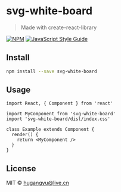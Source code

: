 # svg-white-board

> Made with create-react-library

[![NPM](https://img.shields.io/npm/v/svg-white-board.svg)](https://www.npmjs.com/package/svg-white-board) [![JavaScript Style Guide](https://img.shields.io/badge/code_style-standard-brightgreen.svg)](https://standardjs.com)

## Install

```bash
npm install --save svg-white-board
```

## Usage

```tsx
import React, { Component } from 'react'

import MyComponent from 'svg-white-board'
import 'svg-white-board/dist/index.css'

class Example extends Component {
  render() {
    return <MyComponent />
  }
}
```

## License

MIT © [hugangyu@live.cn](https://github.com/hugangyu@live.cn)
